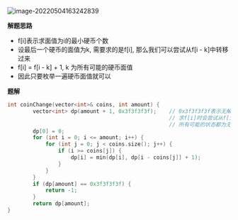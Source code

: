 ![image-20220504163242839](https://cdn.jsdelivr.net/gh/liver0377/images@main/img/image-20220504163242839.png)



**解题思路**

- f[i]表示求面值为i的最小硬币个数
- 设最后一个硬币的面值为k, 需要求的是f[i], 那么我们可以尝试从f[i - k]中转移过来
- f[i]  = f[i - k] + 1, k 为所有可能的硬币面值
- 因此只要枚举一遍硬币面值就可以



**题解**

```cpp
int coinChange(vector<int>& coins, int amount) {
        vector<int> dp(amount + 1, 0x3f3f3f3f);    // 0x3f3f3f3f表示无解，因为后面是求min
                                                   // 求f[i]时会尝试从f[i - k]中转移，只有当
                                                   // 所有可能的状态都为无解,即0x3f3f3f3f时，f[i]才无解
        dp[0] = 0;
        for (int i = 0; i <= amount; i++) {
            for (int j = 0; j < coins.size(); j++) {
                if (i >= coins[j]) {
                    dp[i] = min(dp[i], dp[i - coins[j]] + 1); 
                }
            }
        }
        if (dp[amount] == 0x3f3f3f3f) {
            return -1;
        }
        return dp[amount];
}
```


